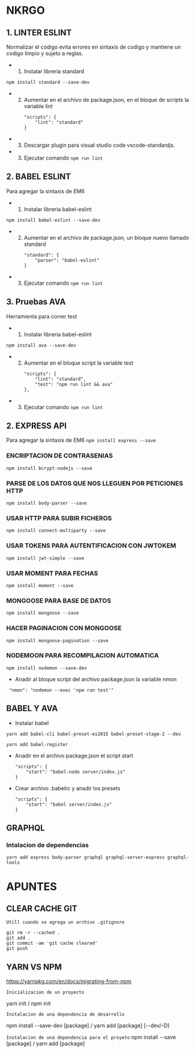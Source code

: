 # NKRGO
## 1. LINTER ESLINT
Normalizar el codigo evita errores en sintaxis de codigo y mantiene un codigo limpio y sujeto a reglas.

+ 1. Instalar libreria standard

 `npm install standard --save-dev`
+ 2. Aumentar en el archivo de package.json, en el bloque de scripts la variable lint
        ```
        "scripts": {
            "lint": "standard"
        }
        ```
+ 3. Descargar plugin para visual studio code vscode-standardjs.
+ 3. Ejecutar comando
`npm run lint`

## 2. BABEL ESLINT
Para agregar la sintaxis de EM6

+ 1. Instalar libreria babel-eslint

 `npm install babel-eslint --save-dev`
+ 2. Aumentar en el archivo de package.json, un bloque nuevo llamado standard
        ```
        "standard": {
            "parser": "babel-eslint"
        }
        ```
+ 3. Ejecutar comando
`npm run lint`

## 3. Pruebas AVA 
Herramienta para correr test

+ 1. Instalar libreria babel-eslint

 `npm install ava --save-dev`
+ 2. Aumentar en el bloque script la variable test
        ```
        "scripts": {
            "lint": "standard",
            "test": "npm run lint && ava"
        },
        ```

+ 3. Ejecutar comando
`npm run lint`


## 2. EXPRESS API
Para agregar la sintaxis de EM6
`npm install express --save`

### ENCRIPTACION DE CONTRASENIAS
`npm install bcrypt-nodejs --save`

### PARSE DE LOS DATOS QUE NOS LLEGUEN POR PETICIONES HTTP
`npm install body-parser --save`

### USAR HTTP PARA SUBIR FICHEROS
`npm install connect-multiparty --save`

### USAR TOKENS PARA AUTENTIFICACION CON JWTOKEM
`npm install jwt-simple --save`

### USAR MOMENT PARA FECHAS
`npm install moment --save`

### MONGOOSE PARA BASE DE DATOS
`npm install mongoose --save`

### HACER PAGINACION CON MONGOOSE
`npm install mongoose-pagination --save`

### NODEMOON PARA RECOMPILACION AUTOMATICA
`npm install nodemon --save-dev`
+   Anadir al bloque script del archivo package.json la variable nmon

```
 "nmon": "nodemon --exec 'npm run test'"
```
## BABEL Y AVA
+ Instalar babel
````
yarn add babel-cli babel-preset-es2015 babel-preset-stage-2 --dev

yarn add babel-register 
````
+ Anadir en el archivo package.json el script start
    ````
    "scripts": {
        "start": "babel-node server/index.js"
    }
    ````
+ Crear archivo .babelrc y anadir los presets
    ````
    "scripts": {
        "start": "babel server/index.js"
    }
    ````


## GRAPHQL
### Intalacion de dependencias
`yarn add express body-parser graphql graphql-server-express graphql-tools`



# APUNTES
## CLEAR CACHE GIT
`Utill cuando se agrega un archivo .gitignore`

````
git rm -r --cached .
git add .
git commit -am 'git cache cleared'
git push
````
## YARN VS NPM
https://yarnpkg.com/en/docs/migrating-from-npm

`Inicializacion de un proyecto`

yarn init  /  npm init

`Instalacion de una dependencia de desarrollo`

npm install --save-dev [package]  /  yarn add [package] [--dev/-D]

`Instalacion de una dependencia para el proyeto`
npm install --save [package]  /  yarn add [package]


